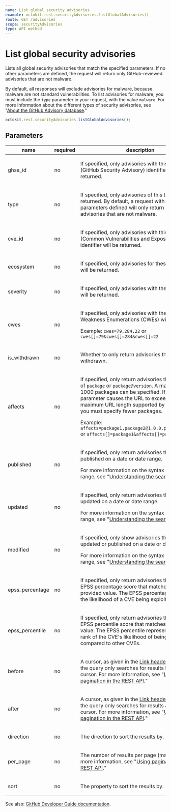 ```yaml
---
name: List global security advisories
example: octokit.rest.securityAdvisories.listGlobalAdvisories()
route: GET /advisories
scope: securityAdvisories
type: API method
---
```


# List global security advisories

Lists all global security advisories that match the specified parameters. If no other parameters are defined, the request will return only GitHub-reviewed advisories that are not malware.

By default, all responses will exclude advisories for malware, because malware are not standard vulnerabilities. To list advisories for malware, you must include the `type` parameter in your request, with the value `malware`. For more information about the different types of security advisories, see "[About the GitHub Advisory database](https://docs.github.com/code-security/security-advisories/global-security-advisories/about-the-github-advisory-database#about-types-of-security-advisories)."

```js
octokit.rest.securityAdvisories.listGlobalAdvisories();
```

## Parameters

<table>
  <thead>
    <tr>
      <th>name</th>
      <th>required</th>
      <th>description</th>
    </tr>
  </thead>
  <tbody>
    <tr><td>ghsa_id</td><td>no</td><td>

If specified, only advisories with this GHSA (GitHub Security Advisory) identifier will be returned.

</td></tr>
<tr><td>type</td><td>no</td><td>

If specified, only advisories of this type will be returned. By default, a request with no other parameters defined will only return reviewed advisories that are not malware.

</td></tr>
<tr><td>cve_id</td><td>no</td><td>

If specified, only advisories with this CVE (Common Vulnerabilities and Exposures) identifier will be returned.

</td></tr>
<tr><td>ecosystem</td><td>no</td><td>

If specified, only advisories for these ecosystems will be returned.

</td></tr>
<tr><td>severity</td><td>no</td><td>

If specified, only advisories with these severities will be returned.

</td></tr>
<tr><td>cwes</td><td>no</td><td>

If specified, only advisories with these Common Weakness Enumerations (CWEs) will be returned.

Example: `cwes=79,284,22` or `cwes[]=79&cwes[]=284&cwes[]=22`

</td></tr>
<tr><td>is_withdrawn</td><td>no</td><td>

Whether to only return advisories that have been withdrawn.

</td></tr>
<tr><td>affects</td><td>no</td><td>

If specified, only return advisories that affect any of `package` or `package@version`. A maximum of 1000 packages can be specified.
If the query parameter causes the URL to exceed the maximum URL length supported by your client, you must specify fewer packages.

Example: `affects=package1,package2@1.0.0,package3@2.0.0` or `affects[]=package1&affects[]=package2@1.0.0`

</td></tr>
<tr><td>published</td><td>no</td><td>

If specified, only return advisories that were published on a date or date range.

For more information on the syntax of the date range, see "[Understanding the search syntax](https://docs.github.com/search-github/getting-started-with-searching-on-github/understanding-the-search-syntax#query-for-dates)."

</td></tr>
<tr><td>updated</td><td>no</td><td>

If specified, only return advisories that were updated on a date or date range.

For more information on the syntax of the date range, see "[Understanding the search syntax](https://docs.github.com/search-github/getting-started-with-searching-on-github/understanding-the-search-syntax#query-for-dates)."

</td></tr>
<tr><td>modified</td><td>no</td><td>

If specified, only show advisories that were updated or published on a date or date range.

For more information on the syntax of the date range, see "[Understanding the search syntax](https://docs.github.com/search-github/getting-started-with-searching-on-github/understanding-the-search-syntax#query-for-dates)."

</td></tr>
<tr><td>epss_percentage</td><td>no</td><td>

If specified, only return advisories that have an EPSS percentage score that matches the provided value.
The EPSS percentage represents the likelihood of a CVE being exploited.

</td></tr>
<tr><td>epss_percentile</td><td>no</td><td>

If specified, only return advisories that have an EPSS percentile score that matches the provided value.
The EPSS percentile represents the relative rank of the CVE's likelihood of being exploited compared to other CVEs.

</td></tr>
<tr><td>before</td><td>no</td><td>

A cursor, as given in the [Link header](https://docs.github.com/rest/guides/using-pagination-in-the-rest-api#using-link-headers). If specified, the query only searches for results before this cursor. For more information, see "[Using pagination in the REST API](https://docs.github.com/rest/using-the-rest-api/using-pagination-in-the-rest-api)."

</td></tr>
<tr><td>after</td><td>no</td><td>

A cursor, as given in the [Link header](https://docs.github.com/rest/guides/using-pagination-in-the-rest-api#using-link-headers). If specified, the query only searches for results after this cursor. For more information, see "[Using pagination in the REST API](https://docs.github.com/rest/using-the-rest-api/using-pagination-in-the-rest-api)."

</td></tr>
<tr><td>direction</td><td>no</td><td>

The direction to sort the results by.

</td></tr>
<tr><td>per_page</td><td>no</td><td>

The number of results per page (max 100). For more information, see "[Using pagination in the REST API](https://docs.github.com/rest/using-the-rest-api/using-pagination-in-the-rest-api)."

</td></tr>
<tr><td>sort</td><td>no</td><td>

The property to sort the results by.

</td></tr>
  </tbody>
</table>

See also: [GitHub Developer Guide documentation](https://docs.github.com/rest/security-advisories/global-advisories#list-global-security-advisories).
